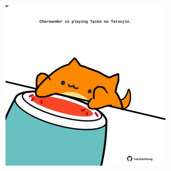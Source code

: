 <!-- built at 07/02/2023, 03:01:07 UTC -->
<p align="center">
  <img width="500" height="500" src="./ReadmeImage.svg">
</p>
